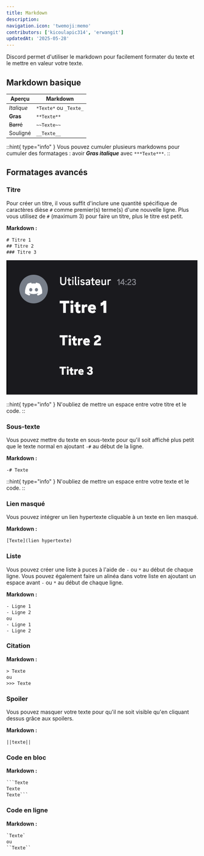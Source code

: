 ```yaml
---
title: Markdown
description:
navigation.icon: 'twemoji:memo'
contributors: ['kicoulapic314', 'erwangit']
updatedAt: '2025-05-28'
---
```

Discord permet d'utiliser le markdown pour facilement formater du texte et le mettre en valeur votre texte.

## Markdown basique

| **Aperçu** | **Markdown** |
|------------|--------------|
| *Italique* | `*Texte*` ou `_Texte_` |
| **Gras** | `**Texte**` |
| ~~Barré~~ | `~~Texte~~` |
| Souligné | `__Texte__` |

::hint{ type="info" }
  Vous pouvez cumuler plusieurs markdowns pour cumuler des formatages : avoir ***Gras italique*** avec `***Texte***`.
::

## Formatages avancés

### Titre

Pour créer un titre, il vous suffit d'inclure une quantité spécifique de caractères dièse `#` comme premier(s) terme(s) d'une nouvelle ligne.
Plus vous utilisez de `#` (maximum 3) pour faire un titre, plus le titre est petit.

**Markdown :**
```
# Titre 1
## Titre 2
### Titre 3
```
![Aperçu des titres](../assets/markdown/titres2.png)

::hint{ type="info" }
  N'oubliez de mettre un espace entre votre titre et le code.
::

### Sous-texte

Vous pouvez mettre du texte en sous-texte pour qu'il soit affiché plus petit que le texte normal en ajoutant `-#` au début de la ligne.

**Markdown :**
```
-# Texte
```

::hint{ type="info" }
  N'oubliez de mettre un espace entre votre texte et le code.
::

### Lien masqué

Vous pouvez intégrer un lien hypertexte cliquable à un texte en lien masqué.

**Markdown :**
```
[Texte](lien hypertexte)
```

### Liste

Vous pouvez créer une liste à puces à l'aide de `-` ou `*` au début de chaque ligne.
Vous pouvez également faire un alinéa dans votre liste en ajoutant un espace avant `-` ou `*` au début de chaque ligne.

**Markdown :**
```
- Ligne 1
- Ligne 2
ou
- Ligne 1
- Ligne 2
```

### Citation

**Markdown :**
```
> Texte
ou
>>> Texte
```

### Spoiler

Vous pouvez masquer votre texte pour qu'il ne soit visible qu'en cliquant dessus grâce aux spoilers.

**Markdown :**
```
||texte||
```

### Code en bloc

**Markdown :**
```
```Texte
Texte
Texte```
```

### Code en ligne
**Markdown :**
```
`Texte`
ou
``Texte``
```
